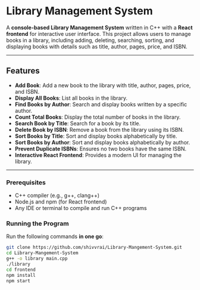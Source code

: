 # Library Management System

A **console-based Library Management System** written in C++ with a **React frontend** for interactive user interface. This project allows users to manage books in a library, including adding, deleting, searching, sorting, and displaying books with details such as title, author, pages, price, and ISBN.

---

## Features

- **Add Book**: Add a new book to the library with title, author, pages, price, and ISBN.
- **Display All Books**: List all books in the library.
- **Find Books by Author**: Search and display books written by a specific author.
- **Count Total Books**: Display the total number of books in the library.
- **Search Book by Title**: Search for a book by its title.
- **Delete Book by ISBN**: Remove a book from the library using its ISBN.
- **Sort Books by Title**: Sort and display books alphabetically by title.
- **Sort Books by Author**: Sort and display books alphabetically by author.
- **Prevent Duplicate ISBNs**: Ensures no two books have the same ISBN.
- **Interactive React Frontend**: Provides a modern UI for managing the library.

---

### Prerequisites

- C++ compiler (e.g., g++, clang++)
- Node.js and npm (for React frontend)
- Any IDE or terminal to compile and run C++ programs

### Running the Program

Run the following commands **in one go**:

```bash
git clone https://github.com/shivvrai/Library-Mangement-System.git
cd Library-Mangement-System
g++ -o library main.cpp
./library
cd frontend
npm install
npm start
